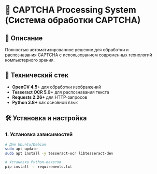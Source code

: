 # 🚀 CAPTCHA Processing System (Система обработки CAPTCHA)

## 📌 Описание
Полностью автоматизированное решение для обработки и распознавания CAPTCHA с использованием современных технологий компьютерного зрения.

## 🔧 Технический стек
- **OpenCV 4.5+** для обработки изображений
- **Tesseract OCR 5.0+** для распознавания текста
- **Requests 2.26+** для HTTP-запросов
- **Python 3.8+** как основной язык

## 🛠 Установка и настройка

### 1. Установка зависимостей
```bash
# Для Ubuntu/Debian
sudo apt update
sudo apt install -y tesseract-ocr libtesseract-dev

# Установка Python-пакетов
pip install -r requirements.txt

